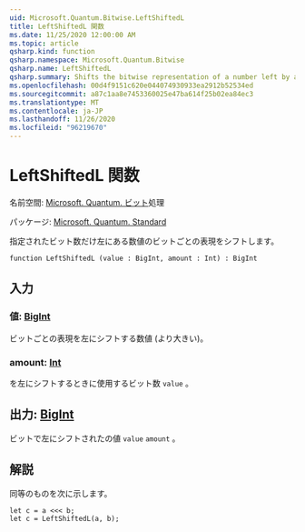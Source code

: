 ```yaml
---
uid: Microsoft.Quantum.Bitwise.LeftShiftedL
title: LeftShiftedL 関数
ms.date: 11/25/2020 12:00:00 AM
ms.topic: article
qsharp.kind: function
qsharp.namespace: Microsoft.Quantum.Bitwise
qsharp.name: LeftShiftedL
qsharp.summary: Shifts the bitwise representation of a number left by a given number of bits.
ms.openlocfilehash: 00d4f9151c620e044074930933ea2912b52534ed
ms.sourcegitcommit: a87c1aa8e7453360025e47ba614f25b02ea84ec3
ms.translationtype: MT
ms.contentlocale: ja-JP
ms.lasthandoff: 11/26/2020
ms.locfileid: "96219670"
---
```

# <a name="leftshiftedl-function"></a>LeftShiftedL 関数

名前空間: [Microsoft. Quantum. ビット](xref:Microsoft.Quantum.Bitwise)処理

パッケージ: [Microsoft. Quantum. Standard](https://nuget.org/packages/Microsoft.Quantum.Standard)


指定されたビット数だけ左にある数値のビットごとの表現をシフトします。

```qsharp
function LeftShiftedL (value : BigInt, amount : Int) : BigInt
```


## <a name="input"></a>入力

### <a name="value--bigint"></a>値: [BigInt](xref:microsoft.quantum.lang-ref.bigint)

ビットごとの表現を左にシフトする数値 (より大きい)。


### <a name="amount--int"></a>amount: [Int](xref:microsoft.quantum.lang-ref.int)

を左にシフトするときに使用するビット数 `value` 。



## <a name="output--bigint"></a>出力: [BigInt](xref:microsoft.quantum.lang-ref.bigint)

ビットで左にシフトされたの値 `value` `amount` 。

## <a name="remarks"></a>解説

同等のものを次に示します。

```Q#
let c = a <<< b;
let c = LeftShiftedL(a, b);
```